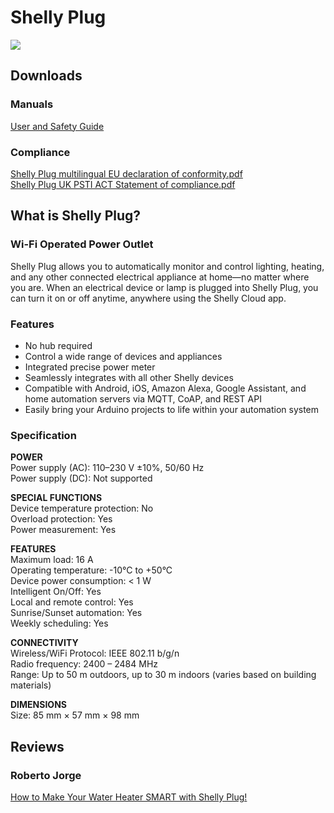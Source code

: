 # Shelly Plug

![](https://kb.shelly.cloud/__attachments/229146742/image-20220920-070758.png?inst-v=06e25fb6-1df6-4585-801d-931808676f21)

## Downloads

### Manuals

[User and Safety Guide](https://kb.shelly.cloud/__attachments/64028673/User%20and%20Safety%20Guide?inst-v=06e25fb6-1df6-4585-801d-931808676f21)

### Compliance

[Shelly Plug multilingual EU declaration of conformity.pdf](https://kb.shelly.cloud/__attachments/266174494/Shelly%20Plug%20multilingual%20EU%20declaration%20of%20conformity.pdf?inst-v=06e25fb6-1df6-4585-801d-931808676f21)  
[Shelly Plug UK PSTI ACT Statement of compliance.pdf](https://kb.shelly.cloud/__attachments/266174494/Shelly%20Plug%20UK%20PSTI%20ACT%20Statement%20of%20compliance.pdf?inst-v=06e25fb6-1df6-4585-801d-931808676f21)

## What is Shelly Plug?

### Wi-Fi Operated Power Outlet

Shelly Plug allows you to automatically monitor and control lighting, heating, and any other connected electrical appliance at home—no matter where you are. When an electrical device or lamp is plugged into Shelly Plug, you can turn it on or off anytime, anywhere using the Shelly Cloud app.

### Features

- No hub required  
- Control a wide range of devices and appliances  
- Integrated precise power meter  
- Seamlessly integrates with all other Shelly devices  
- Compatible with Android, iOS, Amazon Alexa, Google Assistant, and home automation servers via MQTT, CoAP, and REST API  
- Easily bring your Arduino projects to life within your automation system  

### Specification

**POWER**  
Power supply (AC): 110–230 V ±10%, 50/60 Hz  
Power supply (DC): Not supported  

**SPECIAL FUNCTIONS**  
Device temperature protection: No  
Overload protection: Yes  
Power measurement: Yes  

**FEATURES**  
Maximum load: 16 A  
Operating temperature: -10°C to +50°C  
Device power consumption: < 1 W  
Intelligent On/Off: Yes  
Local and remote control: Yes  
Sunrise/Sunset automation: Yes  
Weekly scheduling: Yes  

**CONNECTIVITY**  
Wireless/WiFi Protocol: IEEE 802.11 b/g/n  
Radio frequency: 2400 – 2484 MHz  
Range: Up to 50 m outdoors, up to 30 m indoors (varies based on building materials)  

**DIMENSIONS**  
Size: 85 mm × 57 mm × 98 mm

## Reviews

### Roberto Jorge  
[How to Make Your Water Heater SMART with Shelly Plug!](https://www.youtube.com/watch?v=gxOwFI0Q0mA)